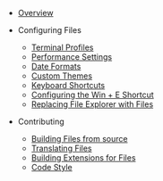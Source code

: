- [Overview](/)
- Configuring Files
  - [Terminal Profiles](/articles/terminal-profiles.md)
  - [Performance Settings](/articles/performance-settings.md)
  - [Date Formats](/articles/date-formats.md)
  - [Custom Themes](/articles/custom-themes.md)
  - [Keyboard Shortcuts](/articles/keyboard-shortcuts.md)
  - [Configuring the Win + E Shortcut](/articles/configure-win-e.md)
  - [Replacing File Explorer with Files](/articles/replace-file-explorer.md)

- Contributing

  - [Building Files from source](/articles/building-source.md)
  - [Translating Files](/articles/translating-files.md)
  - [Building Extensions for Files](/articles/building-extensions.md)
  - [Code Style](/articles/code-style.md)
